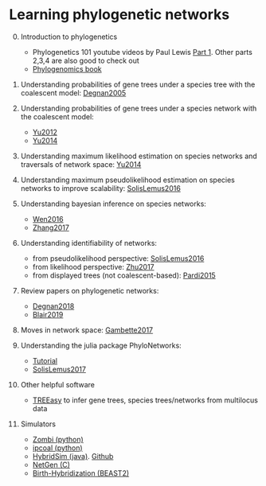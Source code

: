 # Learning phylogenetic networks

0. Introduction to phylogenetics
    - Phylogenetics 101 youtube videos by Paul Lewis [Part 1](https://www.youtube.com/watch?v=1r4z0YJq580). Other parts 2,3,4 are also good to check out
    - [Phylogenomics book](https://hal.inria.fr/PGE/page/table-of-contents)

1. Understanding probabilities of gene trees under a species tree with the coalescent model: [Degnan2005](https://onlinelibrary.wiley.com/doi/abs/10.1111/j.0014-3820.2005.tb00891.x)

2. Understanding probabilities of gene trees under a species network with the coalescent model: 
    - [Yu2012](https://journals.plos.org/plosgenetics/article?id=10.1371/journal.pgen.1002660)
    - [Yu2014](https://www.pnas.org/content/111/46/16448)

3. Understanding maximum likelihood estimation on species networks and traversals of network space: [Yu2014](https://www.pnas.org/content/111/46/16448)

4. Understanding maximum pseudolikelihood estimation on species networks to improve scalability: [SolisLemus2016](https://journals.plos.org/plosgenetics/article?id=10.1371/journal.pgen.1005896)

5. Understanding bayesian inference on species networks:
    - [Wen2016](https://journals.plos.org/plosgenetics/article?id=10.1371/journal.pgen.1006006)
    - [Zhang2017](https://academic.oup.com/mbe/article/35/2/504/4705834)

6. Understanding identifiability of networks:
    - from pseudolikelihood perspective: [SolisLemus2016](https://journals.plos.org/plosgenetics/article?id=10.1371/journal.pgen.1005896)
    - from likelihood perspective: [Zhu2017](https://academic.oup.com/sysbio/article/66/2/283/2682287)
    - from displayed trees (not coalescent-based): [Pardi2015](https://journals.plos.org/ploscompbiol/article?id=10.1371/journal.pcbi.1004135)

7. Review papers on phylogenetic networks:
    - [Degnan2018](https://academic.oup.com/sysbio/article/67/5/786/5017269)
    - [Blair2019](https://academic.oup.com/sysbio/advance-article/doi/10.1093/sysbio/syz056/5552158)

8. Moves in network space: [Gambette2017](https://journals.plos.org/ploscompbiol/article?id=10.1371/journal.pcbi.1005611)

8. Understanding the julia package PhyloNetworks:
    - [Tutorial](https://github.com/crsl4/PhyloNetworks.jl/wiki)
    - [SolisLemus2017](https://academic.oup.com/mbe/article/34/12/3292/4103410?guestAccessKey=1d2c94f2-f064-42ae-a652-ce14cd095442)

9. Other helpful software
    - [TREEasy](https://onlinelibrary.wiley.com/doi/full/10.1111/1755-0998.13149?af=R) to infer gene trees, species trees/networks from multilocus data

10. Simulators
    - [Zombi (python)](https://academic.oup.com/bioinformatics/article/36/4/1286/5578480)
    - [ipcoal (python)](https://www.biorxiv.org/content/10.1101/2020.01.15.908236v1)
    - [HybridSim (java)](https://academic.oup.com/gbe/article/8/5/1299/2939560). [Github](https://github.com/MichaelWoodhams/HybridSim)
    - [NetGen (C)](https://academic.oup.com/bioinformatics/article/22/15/1921/242472)
    - [Birth-Hybridization (BEAST2)](https://academic.oup.com/mbe/article/35/2/504/4705834)